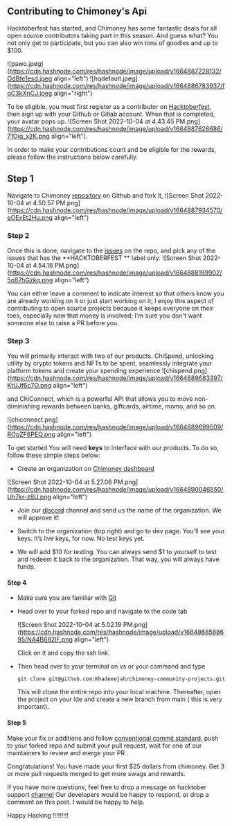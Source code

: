 ## Contributing to Chimoney's Api

Hacktoberfest has started, and Chimoney has some fantastic deals for all open source contributors taking part in this season. And guess what? You not only get to participate, but you can also win tons of goodies and up to $100.


![pawo.jpeg](https://cdn.hashnode.com/res/hashnode/image/upload/v1664887228132/OdBfe1esd.jpeg align="left")
![hqdefault.jpeg](https://cdn.hashnode.com/res/hashnode/image/upload/v1664886783937/fqC3kXnCJ.jpeg align="right")

To be eligible, you must first register as a contributor on [Hacktoberfest](https://hacktoberfest.com/), then sign up with your Github or Gitlab account. When that is completed, your avatar pops up. 
![Screen Shot 2022-10-04 at 4.43.45 PM.png](https://cdn.hashnode.com/res/hashnode/image/upload/v1664887628686/71Oiq_x2K.png align="left").


In order to make your contributions count and be eligible for the rewards, please follow the instructions below carefully.

## Step 1

Navigate to Chimoney  [repository](https://github.com/Chimoney/chimoney-community-projects) on Github and fork it,
![Screen Shot 2022-10-04 at 4.50.57 PM.png](https://cdn.hashnode.com/res/hashnode/image/upload/v1664887934570/eOExEt2Hu.png align="left")


 ###  Step 2

Once this is done, navigate to the [ issues](https://github.com/Chimoney/chimoney-community-projects/issues) on the repo, and pick any of the issues  that has the **HACKTOBERFEST ** label only.
![Screen Shot 2022-10-04 at 4.54.16 PM.png](https://cdn.hashnode.com/res/hashnode/image/upload/v1664888189902/5o67hGzkq.png align="left")

You can either leave a comment to indicate interest so that others know you are already working on it or just start working on it; I enjoy this aspect of contributing to open source projects because it keeps everyone on their toes, especially now that money is involved; I'm sure you don't want someone else to raise a PR before you.


 ###  Step 3 

You will primarily interact with two of our products. ChiSpend, unlocking utility by crypto tokens and NFTs to be spent, seamlessly integrate your platform tokens and create your spending experience
![chispend.png](https://cdn.hashnode.com/res/hashnode/image/upload/v1664889683397/KtUJf6c7O.png align="left")

and ChiConnect, which is a powerful API that allows you to move non-diminishing rewards between banks, giftcards, airtime, momo, and so on.


![chiconnect.png](https://cdn.hashnode.com/res/hashnode/image/upload/v1664889699509/ROqZF6PEQ.png align="left")



To get started You will need **keys** to interface with our products. To do so, follow these simple steps below:


- Create an organization on [Chimoney dashboard](https://dash.chimoney.io/)

![Screen Shot 2022-10-04 at 5.27.06 PM.png](https://cdn.hashnode.com/res/hashnode/image/upload/v1664890046550/Uh7kr-z8U.png align="left")


- Join our [discord](https://discord.gg/C74aUbpx) channel and send us the name of the organization. We will approve it!

- Switch to the organization (top right) and go to dev page. You'll see your keys. It’s live keys, for now. No test keys yet.


- We will add $10 for testing. You can always send $1 to yourself to test and redeem it back to the organization. That way, you will always have funds.


#### Step 4 

- Make sure you are familiar with [Git](https://git-scm.com/)

- Head over to your forked repo and navigate to the code tab

  ![Screen Shot 2022-10-04 at 5.02.19 PM.png](https://cdn.hashnode.com/res/hashnode/image/upload/v1664888588695/NA4B682lF.png align="left")

  Click on it and copy the ssh link. 

- Then head over to your terminal on vs or your command and type

  ```
  git clone git@github.com:Khadeeejah/chimoney-community-projects.git
  ``` 

  This will clone the entire repo into your local machine. Thereafter, open the project on your Ide and create a new branch from main ( this is very important).

#### Step 5

Make your fix or additions and follow [conventional commit standard](https://www.conventionalcommits.org/en/v1.0.0/), push to your forked repo and  submit your pull request, wait for one of our maintainers to review and merge your PR .

Congratulations! You have made your first $25 dollars from chimoney. Get 3 or more pull requests merged to get more swags and rewards.

If you have more questions, feel free to drop a message on hacktober support [channel](https://discord.gg/7hZZHzTXz8) Our developers would be happy to respond, or drop a comment on this post. I would be happy to help.


Happy Hacking !!!!!!!!!

